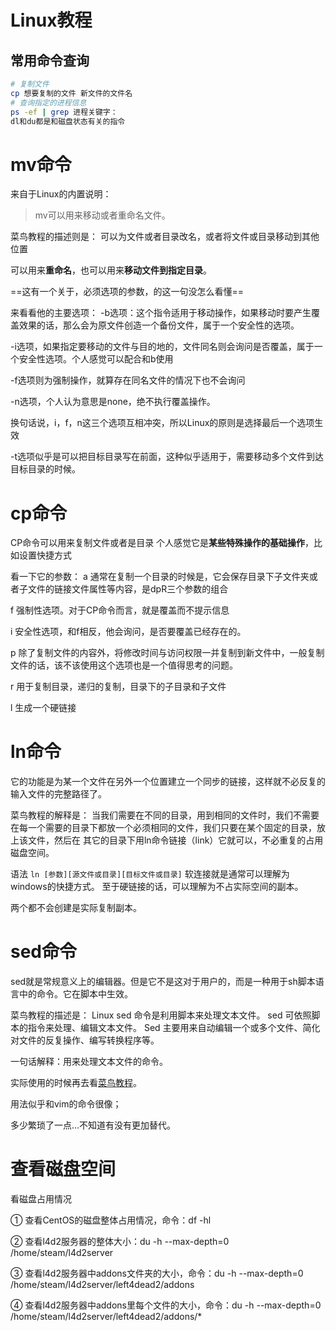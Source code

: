 # Linux教程
## 常用命令查询
```sh
# 复制文件
cp 想要复制的文件 新文件的文件名
# 查询指定的进程信息
ps -ef | grep 进程关键字：
dl和du都是和磁盘状态有关的指令

```

# mv命令
来自于Linux的内置说明：
> mv可以用来移动或者重命名文件。

菜鸟教程的描述则是：
可以为文件或者目录改名，或者将文件或目录移动到其他位置

可以用来**重命名**，也可以用来**移动文件到指定目录**。

==这有一个关于，必须选项的参数，的这一句没怎么看懂==

来看看他的主要选项：
-b选项：这个指令适用于移动操作，如果移动时要产生覆盖效果的话，那么会为原文件创造一个备份文件，属于一个安全性的选项。

-i选项，如果指定要移动的文件与目的地的，文件同名则会询问是否覆盖，属于一个安全性选项。个人感觉可以配合和b使用

-f选项则为强制操作，就算存在同名文件的情况下也不会询问

-n选项，个人认为意思是none，绝不执行覆盖操作。

换句话说，i，f，n这三个选项互相冲突，所以Linux的原则是选择最后一个选项生效

-t选项似乎是可以把目标目录写在前面，这种似乎适用于，需要移动多个文件到达目标目录的时候。

# cp命令
CP命令可以用来复制文件或者是目录
个人感觉它是**某些特殊操作的基础操作**，比如设置快捷方式

看一下它的参数：
a 通常在复制一个目录的时候是，它会保存目录下子文件夹或者子文件的链接文件属性等内容，是dpR三个参数的组合

f 强制性选项。对于CP命令而言，就是覆盖而不提示信息

i 安全性选项，和f相反，他会询问，是否要覆盖已经存在的。

p 除了复制文件的内容外，将修改时间与访问权限一并复制到新文件中，一般复制文件的话，该不该使用这个选项也是一个值得思考的问题。

r 用于复制目录，递归的复制，目录下的子目录和子文件

l 生成一个硬链接

# ln命令
它的功能是为某一个文件在另外一个位置建立一个同步的链接，这样就不必反复的输入文件的完整路径了。

菜鸟教程的解释是：
当我们需要在不同的目录，用到相同的文件时，我们不需要在每一个需要的目录下都放一个必须相同的文件，我们只要在某个固定的目录，放上该文件，然后在 其它的目录下用ln命令链接（link）它就可以，不必重复的占用磁盘空间。

语法
`ln [参数][源文件或目录][目标文件或目录]`
软连接就是通常可以理解为windows的快捷方式。
至于硬链接的话，可以理解为不占实际空间的副本。

两个都不会创建是实际复制副本。

# sed命令
sed就是常规意义上的编辑器。但是它不是这对于用户的，而是一种用于sh脚本语言中的命令。它在脚本中生效。

菜鸟教程的描述是：
Linux sed 命令是利用脚本来处理文本文件。
sed 可依照脚本的指令来处理、编辑文本文件。
Sed 主要用来自动编辑一个或多个文件、简化对文件的反复操作、编写转换程序等。

一句话解释：用来处理文本文件的命令。

实际使用的时候再去看[菜鸟教程](https://www.runoob.com/linux/linux-comm-sed.html)。

用法似乎和vim的命令很像；

多少繁琐了一点...不知道有没有更加替代。

# 查看磁盘空间
看磁盘占用情况

① 查看CentOS的磁盘整体占用情况，命令：df -hl

② 查看l4d2服务器的整体大小：du -h --max-depth=0 /home/steam/l4d2server

③ 查看l4d2服务器中addons文件夹的大小，命令：du -h --max-depth=0 /home/steam/l4d2server/left4dead2/addons

④ 查看l4d2服务器中addons里每个文件的大小，命令：du -h --max-depth=0 /home/steam/l4d2server/left4dead2/addons/*